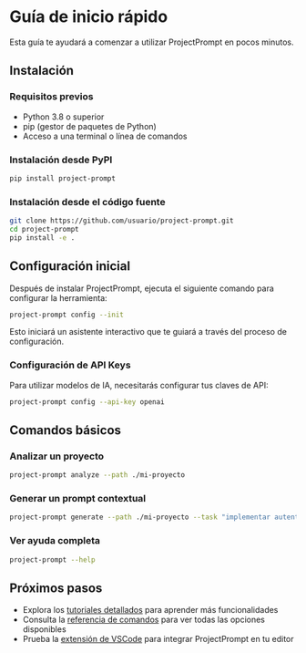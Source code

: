# Guía de inicio rápido

Esta guía te ayudará a comenzar a utilizar ProjectPrompt en pocos minutos.

## Instalación

### Requisitos previos

- Python 3.8 o superior
- pip (gestor de paquetes de Python)
- Acceso a una terminal o línea de comandos

### Instalación desde PyPI

```bash
pip install project-prompt
```

### Instalación desde el código fuente

```bash
git clone https://github.com/usuario/project-prompt.git
cd project-prompt
pip install -e .
```

## Configuración inicial

Después de instalar ProjectPrompt, ejecuta el siguiente comando para configurar la herramienta:

```bash
project-prompt config --init
```

Esto iniciará un asistente interactivo que te guiará a través del proceso de configuración.

### Configuración de API Keys

Para utilizar modelos de IA, necesitarás configurar tus claves de API:

```bash
project-prompt config --api-key openai
```

## Comandos básicos

### Analizar un proyecto

```bash
project-prompt analyze --path ./mi-proyecto
```

### Generar un prompt contextual

```bash
project-prompt generate --path ./mi-proyecto --task "implementar autenticación"
```

### Ver ayuda completa

```bash
project-prompt --help
```

## Próximos pasos

- Explora los [tutoriales detallados](../tutorials/README.md) para aprender más funcionalidades
- Consulta la [referencia de comandos](../reference/commands.md) para ver todas las opciones disponibles
- Prueba la [extensión de VSCode](../tutorials/vscode_extension.md) para integrar ProjectPrompt en tu editor
